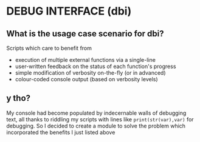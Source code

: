 # DEBUG INTERFACE (dbi)
## What is the usage case scenario for dbi?
Scripts which care to benefit from
- execution of multiple external functions via a single-line
- user-written feedback on the status of each function's progress
- simple modification of verbosity on-the-fly (or in advanced)
- colour-coded console output (based on verbosity levels)
## y tho?
My console had become populated by indecernable walls of debugging text, all thanks to riddling my scripts with lines like ```print(str(var),var)``` for debugging.
So I decided to create a module to solve the problem which incorporated the benefits I just listed above
